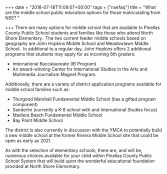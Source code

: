 +++
date = "2018-07-18T11:08:07+00:00"
tags = ["nsefaq"]
title = "What are the middle school public education options for those matriculating from NSE? "

+++
There are many options for middle school that are available to Pinellas County Public School students and families like those who attend North Shore Elementary.  The two current feeder middle schools based on geography are John Hopkins Middle School and Meadowlawn Middle School.  In additional to a regular day, John Hopkins offers 2 additional programs that students may apply for as incoming 6th graders:

* International Baccalaureate (IB Program)
* An award-winning Center for International Studies in the Arts and Multimedia Journalism Magnet Program.

Additionally, there are a variety of district application programs available for middle school families such as:

* Thurgood Marshall Fundamental Middle School (has a gifted program component)
* Sanderlin (currently a K-8 school with and International Studies focus)
* Madiera Beach Fundamental Middle School
* Bay Point Middle School

The district is also currently in discussion with the YMCA to potentially build a new middle school at the former Riviera Middle School site that could be open as early as 2021.

As with the selection of elementary schools, there are, and will be, numerous choices available for your child within Pinellas County Public School System that will build upon the wonderful educational foundation provided at North Shore Elementary.
